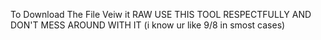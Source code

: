 To Download The File Veiw it RAW
USE THIS TOOL RESPECTFULLY AND DON'T MESS AROUND WITH IT (i know ur like 9/8 in smost cases)
